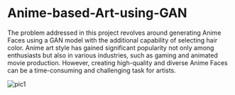 # Anime-based-Art-using-GAN
 The problem addressed in this project revolves around generating Anime Faces using a GAN model with the additional capability of selecting hair color. Anime art style has gained significant popularity not only among enthusiasts but also in various industries, such as gaming and animated movie production. However, creating high-quality and diverse Anime Faces can be a time-consuming and challenging task for artists.


![pic1](https://github.com/Amad-Ahmed/Anime-based-Art-using-GAN/assets/80278397/29180b85-cff4-464d-ae0c-99172fecec99)
